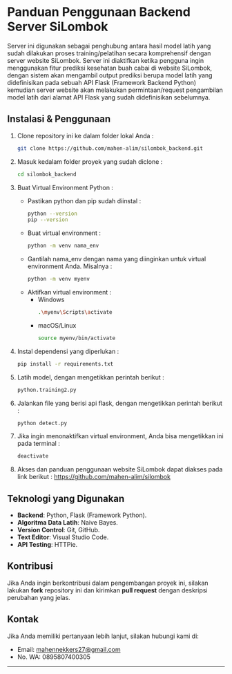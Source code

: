 # Panduan Penggunaan Backend Server SiLombok

Server ini digunakan sebagai penghubung antara hasil model latih yang sudah dilakukan proses training/pelatihan secara komprehensif dengan server website SiLombok. Server ini diaktifkan ketika pengguna ingin menggunakan fitur prediksi kesehatan buah cabai di website SiLombok, dengan sistem akan mengambil output prediksi berupa model latih yang didefinisikan pada sebuah API Flask (Framework Backend Python) kemudian server website akan melakukan permintaan/request pengambilan model latih dari alamat API Flask yang sudah didefinisikan sebelumnya. 

## Instalasi & Penggunaan

1. Clone repository ini ke dalam folder lokal Anda :
    ```bash
    git clone https://github.com/mahen-alim/silombok_backend.git
    ```
    
2. Masuk kedalam folder proyek yang sudah diclone :
   ```bash
   cd silombok_backend
   ```
    
3. Buat Virtual Environment Python :
   - Pastikan python dan pip sudah diinstal :
     ```bash
     python --version
     pip --version
     ```
   - Buat virtual environment :
     ```bash
     python -m venv nama_env
     ```
   - Gantilah nama_env dengan nama yang diinginkan untuk virtual environment Anda. Misalnya :
     ```bash
     python -m venv myenv
     ```
   - Aktifkan virtual environment :
     - Windows
       ```bash
       .\myenv\Scripts\activate
       ```
     - macOS/Linux
       ```bash
       source myenv/bin/activate
       ``` 

4. Instal dependensi yang diperlukan :
    ```bash
    pip install -r requirements.txt
    ```

5. Latih model, dengan mengetikkan perintah berikut :
   ```bash
   python.training2.py
   ```

6. Jalankan file yang berisi api flask, dengan mengetikkan perintah berikut :
   ```bash
   python detect.py
   ```

7. Jika ingin menonaktifkan virtual environment, Anda bisa mengetikkan ini pada terminal :
   ```bash
   deactivate
   ```

8. Akses dan panduan penggunaan website SiLombok dapat diakses pada link berikut :
   https://github.com/mahen-alim/silombok

## Teknologi yang Digunakan

- **Backend**: Python, Flask (Framework Python).
- **Algoritma Data Latih**: Naive Bayes.
- **Version Control**: Git, GitHub.
- **Text Editor**: Visual Studio Code.
- **API Testing**: HTTPie.

## Kontribusi

Jika Anda ingin berkontribusi dalam pengembangan proyek ini, silakan lakukan **fork** repository ini dan kirimkan **pull request** dengan deskripsi perubahan yang jelas.

## Kontak

Jika Anda memiliki pertanyaan lebih lanjut, silakan hubungi kami di:  
- Email: mahennekkers27@gmail.com
- No. WA: 0895807400305

---
